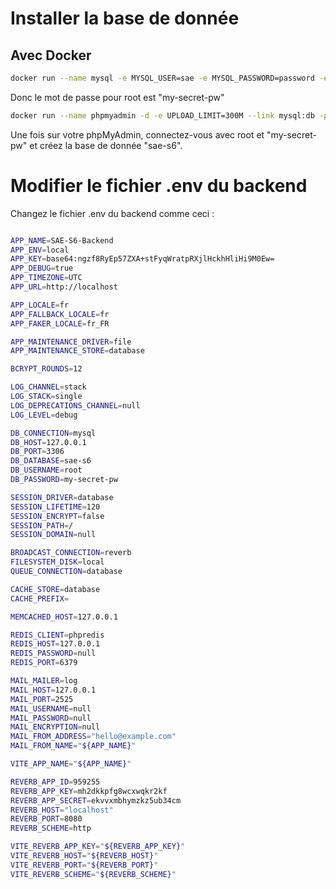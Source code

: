# Installer la base de donnée

## Avec Docker

```bash
docker run --name mysql -e MYSQL_USER=sae -e MYSQL_PASSWORD=password -e MYSQL_ROOT_PASSWORD=my-secret-pw -p 3306:3306 -d mysql:latest
```

Donc le mot de passe pour root est "my-secret-pw"

```bash
docker run --name phpmyadmin -d -e UPLOAD_LIMIT=300M --link mysql:db -p 8080:80 phpmyadmin
```

Une fois sur votre phpMyAdmin, connectez-vous avec root et "my-secret-pw" et créez la base de donnée "sae-s6".

# Modifier le fichier .env du backend

Changez le fichier .env du backend comme ceci :

```bash

APP_NAME=SAE-S6-Backend
APP_ENV=local
APP_KEY=base64:ngzf8RyEp57ZXA+stFyqWratpRXjlHckhHliHi9M0Ew=
APP_DEBUG=true
APP_TIMEZONE=UTC
APP_URL=http://localhost

APP_LOCALE=fr
APP_FALLBACK_LOCALE=fr
APP_FAKER_LOCALE=fr_FR

APP_MAINTENANCE_DRIVER=file
APP_MAINTENANCE_STORE=database

BCRYPT_ROUNDS=12

LOG_CHANNEL=stack
LOG_STACK=single
LOG_DEPRECATIONS_CHANNEL=null
LOG_LEVEL=debug

DB_CONNECTION=mysql
DB_HOST=127.0.0.1
DB_PORT=3306
DB_DATABASE=sae-s6
DB_USERNAME=root
DB_PASSWORD=my-secret-pw

SESSION_DRIVER=database
SESSION_LIFETIME=120
SESSION_ENCRYPT=false
SESSION_PATH=/
SESSION_DOMAIN=null

BROADCAST_CONNECTION=reverb
FILESYSTEM_DISK=local
QUEUE_CONNECTION=database

CACHE_STORE=database
CACHE_PREFIX=

MEMCACHED_HOST=127.0.0.1

REDIS_CLIENT=phpredis
REDIS_HOST=127.0.0.1
REDIS_PASSWORD=null
REDIS_PORT=6379

MAIL_MAILER=log
MAIL_HOST=127.0.0.1
MAIL_PORT=2525
MAIL_USERNAME=null
MAIL_PASSWORD=null
MAIL_ENCRYPTION=null
MAIL_FROM_ADDRESS="hello@example.com"
MAIL_FROM_NAME="${APP_NAME}"

VITE_APP_NAME="${APP_NAME}"

REVERB_APP_ID=959255
REVERB_APP_KEY=mh2dkkpfg8wcxwqkr2kf
REVERB_APP_SECRET=ekvvxmbhymzkz5ub34cm
REVERB_HOST="localhost"
REVERB_PORT=8080
REVERB_SCHEME=http

VITE_REVERB_APP_KEY="${REVERB_APP_KEY}"
VITE_REVERB_HOST="${REVERB_HOST}"
VITE_REVERB_PORT="${REVERB_PORT}"
VITE_REVERB_SCHEME="${REVERB_SCHEME}"

```
